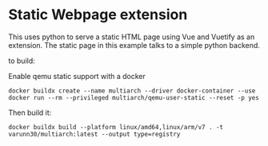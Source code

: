 # Static Webpage extension

This uses python to serve a static HTML page using Vue and Vuetify as an extension. The static page in this example talks to a simple python backend.

to build:

Enable qemu static support with a docker

```
docker buildx create --name multiarch --driver docker-container --use
docker run --rm --privileged multiarch/qemu-user-static --reset -p yes
```

Then build it:

`docker buildx build --platform linux/amd64,linux/arm/v7 . -t varunn30/multiarch:latest --output type=registry
`